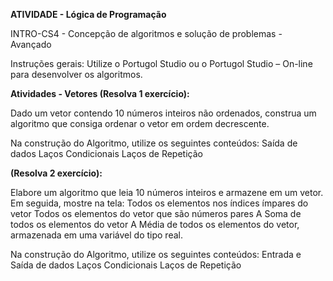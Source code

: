 <b>ATIVIDADE - Lógica de Programação</b>

INTRO-CS4 - Concepção de algoritmos e solução de problemas - Avançado

Instruções gerais: Utilize o Portugol Studio ou o Portugol Studio – On-line para desenvolver os algoritmos.

<b>Atividades - Vetores (Resolva 1 exercício):</b>

Dado um vetor contendo 10 números inteiros não ordenados, construa um algoritmo que consiga ordenar o vetor em ordem decrescente.

Na construção do Algoritmo, utilize os seguintes conteúdos: Saída de dados Laços Condicionais Laços de Repetição

<b>(Resolva 2 exercício):</b>

Elabore um algoritmo que leia 10 números inteiros e armazene em um vetor. Em seguida, mostre na tela: Todos os elementos nos índices ímpares do vetor Todos os elementos do vetor que são números pares A Soma de todos os elementos do vetor A Média de todos os elementos do vetor, armazenada em uma variável do tipo real.

Na construção do Algoritmo, utilize os seguintes conteúdos: Entrada e Saída de dados Laços Condicionais Laços de Repetição
